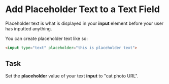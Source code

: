# Add Placeholder Text to a Text Field

Placeholder text is what is displayed in your **input** element before your user has inputted anything.

You can create placeholder text like so:

``` html
<input type="text" placeholder="this is placeholder text">
```

## Task

Set the **placeholder** value of your text **input** to "cat photo URL".
